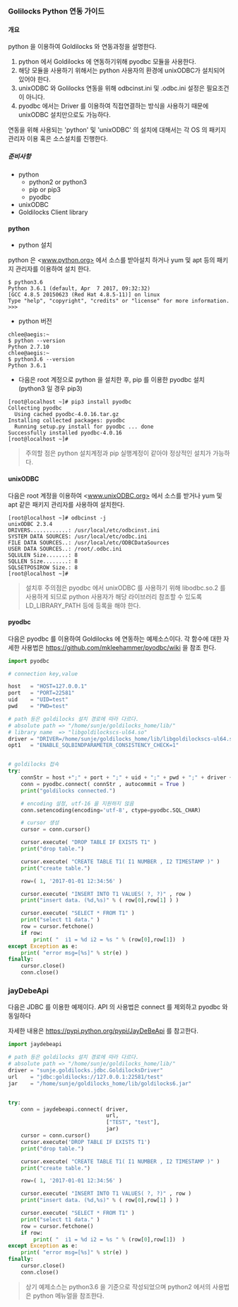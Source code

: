 ### Golilocks Python 연동 가이드

#### 개요


python 을 이용하여 Goldilocks 와 연동과정을 설명한다.

1. python 에서 Goldilocks 에 연동하기위해 pyodbc 모듈을 사용한다.
1. 해당 모듈을 사용하기 위해서는 python 사용자의 환경에 unixODBC가 설치되어 있어야 한다.
1. unixODBC 와 Golilocks 연동을 위해 odbcinst.ini 및 .odbc.ini 설정은 필요조건이 아니다.
1. pyodbc 에서는 Driver 를 이용하여 직접연결하는 방식을 사용하기 때문에 unixODBC 설치만으로도 가능하다.

연동을 위해 사용되는 'python' 및 'unixODBC' 의 설치에 대해서는 각 OS 의 패키지 관리자 이용 혹은 소스설치를 진행한다.

##### 준비사항

* python
  * python2 or python3
  * pip or pip3
  * pyodbc
* unixODBC
* Goldilocks Client library

#### python

* python 설치

python 은 <www.python.org> 에서 소스를 받아설치 하거나 yum 및 apt 등의 패키지 관리자를 이용하여 설치 한다.
```
$ python3.6
Python 3.6.1 (default, Apr  7 2017, 09:32:32)
[GCC 4.8.5 20150623 (Red Hat 4.8.5-11)] on linux
Type "help", "copyright", "credits" or "license" for more information.
>>>
```
* python 버전
```
chlee@aegis:~
$ python --version
Python 2.7.10
chlee@aegis:~
$ python3.6 --version
Python 3.6.1
```

* 다음은 root 계정으로 python 을 설치한 후, pip 를 이용한 pyodbc 설치 (python3 일 경우 pip3)
```
[root@localhost ~]# pip3 install pyodbc
Collecting pyodbc
  Using cached pyodbc-4.0.16.tar.gz
Installing collected packages: pyodbc
  Running setup.py install for pyodbc ... done
Successfully installed pyodbc-4.0.16
[root@localhost ~]#
```

> 주의할 점은 python 설치계정과 pip 실행계정이 같아야 정상적인 설치가 가능하다.

#### unixODBC

다음은 root 계정을 이용하여 <www.unixODBC.org> 에서 소스를 받거나 yum 및 apt 같은 패키지 관리자를 사용하여 설치한다.
```
[root@localhost ~]# odbcinst -j
unixODBC 2.3.4
DRIVERS............: /usr/local/etc/odbcinst.ini
SYSTEM DATA SOURCES: /usr/local/etc/odbc.ini
FILE DATA SOURCES..: /usr/local/etc/ODBCDataSources
USER DATA SOURCES..: /root/.odbc.ini
SQLULEN Size.......: 8
SQLLEN Size........: 8
SQLSETPOSIROW Size.: 8
[root@localhost ~]#
```
> 설치후 주의점은 pyodbc 에서 unixODBC 를 사용하기 위해 libodbc.so.2 를 사용하게 되므로
python 사용자가 해당 라이브러리 참조할 수 있도록 LD_LIBRARY_PATH 등에 등록을 해야 한다.

#### pyodbc
다음은 pyodbc 를 이용하여 Goldilocks 에 연동하는 예제소스이다.
각 함수에 대한 자세한 사용법은 <https://github.com/mkleehammer/pyodbc/wiki> 을 참조 한다.

```python
import pyodbc

# connection key,value

host   = "HOST=127.0.0.1"
port   = "PORT=22581"
uid    = "UID=test"
pwd    = "PWD=test"

# path 등은 goldilocks 설치 경로에 따라 다르다.
# absolute path => "/home/sunje/goldilocks_home/lib/"
# library name  => "libgoldilockscs-ul64.so"
driver = "DRIVER=/home/sunje/goldilocks_home/lib/libgoldilockscs-ul64.so"
opt1   = "ENABLE_SQLBINDPARAMETER_CONSISTENCY_CHECK=1"


# goldilocks 접속
try:
    connStr = host +";" + port + ";" + uid + ";" + pwd + ";" + driver + ";" + opt1
    conn = pyodbc.connect( connStr , autocommit = True )
    print("goldilocks connected.")

    # encoding 설정, utf-16 을 지원하지 않음
    conn.setencoding(encoding='utf-8', ctype=pyodbc.SQL_CHAR)

    # cursor 생성
    cursor = conn.cursor()

    cursor.execute( "DROP TABLE IF EXISTS T1" )
    print("drop table.")

    cursor.execute( "CREATE TABLE T1( I1 NUMBER , I2 TIMESTAMP )" )
    print("create table.")

    row=( 1, '2017-01-01 12:34:56' )

    cursor.execute( "INSERT INTO T1 VALUES( ?, ?)" , row )
    print("insert data. (%d,%s)" % ( row[0],row[1] ) )

    cursor.execute( "SELECT * FROM T1" )
    print("select t1 data." )
    row = cursor.fetchone()
    if row:
        print( "  i1 = %d i2 = %s " % (row[0],row[1])  )
except Exception as e:
    print( "error msg=[%s]" % str(e) )
finally:
    cursor.close()
    conn.close()
```


### jayDebeApi

다음은 JDBC 를 이용한 예제이다. API 의 사용법은 
connect 를 제외하고 pyodbc 와 동일하다 

자세한 내용은 <https://pypi.python.org/pypi/JayDeBeApi> 를 참고한다.

```python
import jaydebeapi

# path 등은 goldilocks 설치 경로에 따라 다르다.
# absolute path => "/home/sunje/goldilocks_home/lib/"
driver = "sunje.goldilocks.jdbc.GoldilocksDriver"
url    = "jdbc:goldilocks://127.0.0.1:22581/test"
jar    = "/home/sunje/goldilocks_home/lib/goldilocks6.jar"


try:
    conn = jaydebeapi.connect( driver,
                               url,
                               ["TEST", "test"],
                               jar)
    cursor = conn.cursor()
    cursor.execute('DROP TABLE IF EXISTS T1')
    print("drop table.")

    cursor.execute( "CREATE TABLE T1( I1 NUMBER , I2 TIMESTAMP )" )
    print("create table.")

    row=( 1, '2017-01-01 12:34:56' )

    cursor.execute( "INSERT INTO T1 VALUES( ?, ?)" , row )
    print("insert data. (%d,%s)" % ( row[0],row[1] ) )

    cursor.execute( "SELECT * FROM T1" )
    print("select t1 data." )
    row = cursor.fetchone()
    if row:
        print( "  i1 = %d i2 = %s " % (row[0],row[1])  )
except Exception as e:
    print( "error msg=[%s]" % str(e) )
finally:
    cursor.close()
    conn.close()

```

> 상기 예제소스는 python3.6 을 기준으로 작성되었으며 python2 에서의 사용법은 python 메뉴얼을 참조한다.

